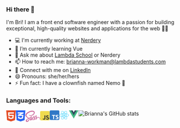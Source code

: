 ### Hi there 👋

I'm Bri! I am a front end software engineer with a passion for building exceptional, high-quality websites and applications for the web 👩‍💻

- 💻  I'm currently working at [Nerdery](https://www.nerdery.com/)
- 🌳  I’m currently learning Vue
- 💬  Ask me about [Lambda School](https://lambdaschool.com/go/apply-now?utm_source=google&utm_medium=paid&utm_campaign=brand_lambdaschool_bamboo_gsearch_cvr_branded&utm_term=53144480055&utm_content=lambda%20school&utm_type=346365111803&gclid=CjwKCAjwoZWHBhBgEiwAiMN66WWH-9Wi4YvsTKo6uxQinKiTLg9K8sF7SlKtNZYIgdmhPJbHDGdFaxoCTKUQAvD_BwE) or Nerdery
- 📫  How to reach me: brianna-workman@lambdastudents.com
- 💼  Connect with me on [LinkedIn](https://www.linkedin.com/in/brianna-m-workman/)
- 😄  Pronouns: she/her/hers
- ⚡  Fun fact: I have a clownfish named Nemo 🐠

### Languages and Tools:

<a href="https://www.w3.org/html/" target="_blank"><img align="left" alt="HTML5" width="26px" src="https://raw.githubusercontent.com/briworkman/briworkman/master/icons/html5.svg?raw=true" /></a>
<a href="https://www.w3schools.com/css/" target="_blank"><img align="left" alt="CSS3" width="26px" src="https://raw.githubusercontent.com/briworkman/briworkman/master/icons/css3.svg?raw=true" /></a>
<a href="https://sass-lang.com/" target="_blank"> <img align="left" alt="Sass" width="40.44px" src="https://raw.githubusercontent.com/briworkman/briworkman/master/icons/sass.svg?raw=true"/> </a>
<a href="https://www.javascript.com/" target="_blank"> <img align="left" alt="JavaScript" width="26px" src="https://raw.githubusercontent.com/briworkman/briworkman/master/icons/javascript.svg?raw=true"/> </a>
<a href="https://www.typescriptlang.org/" target="_blank"> <img align="left" alt="TypeScript" width="26px" src="https://raw.githubusercontent.com/briworkman/briworkman/master/icons/typescript.svg?raw=true"/> </a>
<a href="https://reactjs.org/" target="_blank"> <img align="left" alt="React" width="26px" src="https://raw.githubusercontent.com/briworkman/briworkman/master/icons/react.svg?raw=true"/> </a>
<a href="https://vuejs.org/" target="_blank"> <img align="left" alt="Vue" width="26px" src="https://raw.githubusercontent.com/briworkman/briworkman/master/icons/vue.svg?raw=true"/> </a>

<img src="https://github-readme-stats.vercel.app/api?username=briworkman&show_icons=true&theme=gotham" alt="Brianna's GitHub stats" />
